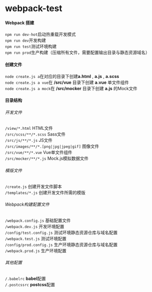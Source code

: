 # webpack-test
#### Webpack 搭建  
`npm run dev-hot`启动热重载开发模式  
`npm run dev`开发构建  
`npm run test`测试环境构建  
`npm run prod`生产构建（压缩所有文件，需要配置输出目录与静态资源域名）  

#### 创建文件  
`node create.js a`在对应的目录下创建**a.html** , **a.js** , **a.scss**  
`node create.js a vue`在 **/src/vue** 目录下创建 **a.vue** 单文件组件  
`node create.js a mock`在 **/src/mocker** 目录下创建 **a.js** 的Mock文件  

#### 目录结构  

###### 开发文件  
`/view/*.html` HTML文件  
`/src/scss/**/*.scss` Sass文件  
`/src/js/**/*.js` JS文件  
`/src/images/**/*.[png|jpg|jpeg|gif]` 图像文件   
`/src/vue/**/*.vue` Vue单文件组件   
`/src/mocker/**/*.js` Mock.js模拟数据文件   

###### 模版文件  
`/create.js` 创建开发文件脚本  
`/templates/*.js` 创建开发文件所需的模版  

###### Webpack构建配置文件
`/webpack.config.js` 基础配置文件  
`/webpack.dev.js` 开发环境配置  
`/config/test.config.js` 测试环境静态资源仓库与域名配置  
`/webpack.test.js` 测试环境配置  
`/config/prod.config.js` 生产环境静态资源仓库与域名配置  
`/webpack.prod.js` 生产环境配置  

###### 其他配置  
`/.babelrc` **babel**配置  
`/.postcssrc` **postcss**配置  